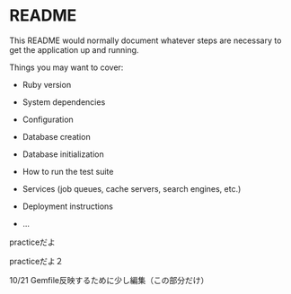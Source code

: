 # README

This README would normally document whatever steps are necessary to get the
application up and running.

Things you may want to cover:

* Ruby version

* System dependencies

* Configuration

* Database creation

* Database initialization

* How to run the test suite

* Services (job queues, cache servers, search engines, etc.)

* Deployment instructions

* ...

practiceだよ

practiceだよ２

10/21 Gemfile反映するために少し編集（この部分だけ）